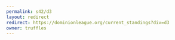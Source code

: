 ```yaml
---
permalink: s42/d3
layout: redirect
redirect: https://dominionleague.org/current_standings?div=d3
owner: truffles
---
```

